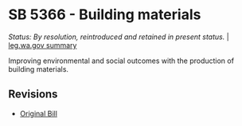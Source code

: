 # SB 5366 - Building materials
*Status: By resolution, reintroduced and retained in present status.* | [leg.wa.gov summary](https://app.leg.wa.gov/billsummary?BillNumber=5366&Year=2021)

Improving environmental and social outcomes with the production of building materials.

## Revisions
* [Original Bill](1/)